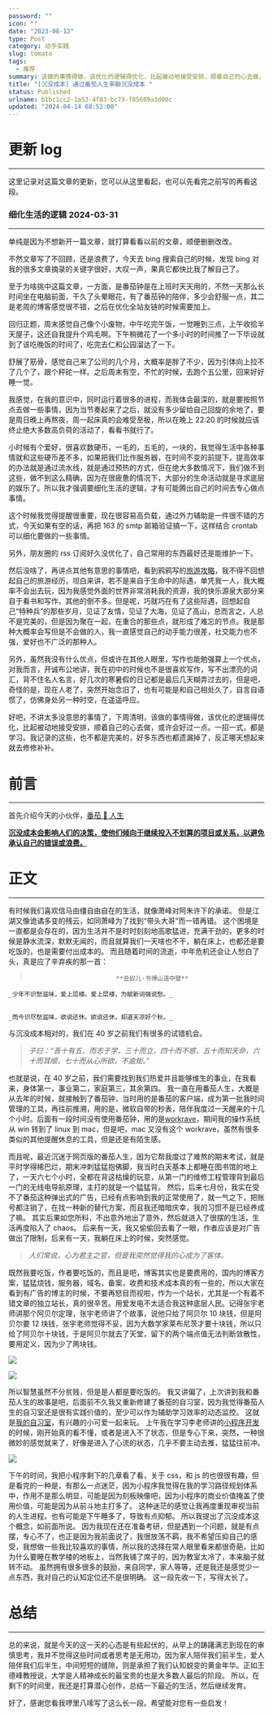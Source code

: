 ```yaml
---
password: ""
icon: ""
date: "2023-08-12"
type: Post
category: 动手实践
slug: tomato
tags:
  - 推荐
summary: 该做的事情得做，该优化的逻辑得优化，比起被动地接受安排，顺着自己的心去做，或许会好过一点。一招一式，都是学习。
title: "[沉没成本] 通过番茄人生来聊沉没成本 "
status: Published
urlname: b1bc1cc2-1a53-4f83-bc73-f85609a3d00c
updated: "2024-04-14 08:52:00"
---
```


# 更新 log

---

这里记录对这篇文章的更新，您可以从这里看起，也可以先看完之前写的再看这段。

### 细化生活的逻辑 2024-03-31

---

单纯是因为不想新开一篇文章，就打算看看以前的文章，顺便删删改改。

不然文章写了不回顾，还是浪费了，今天去 bing 搜索自己的时候，发现 bing 对我的很多文章摘录的关键字很好，大叹一声，果真它都快比我了解自己了。

至于为啥挑中这篇文章，一方面，是番茄钟是在上班时天天用的，不然一天那么长时间坐在电脑前面，干久了头晕眼花，有了番茄钟的陪伴，多少会舒服一点，其二是老周的博客感觉很不错，之后在优化全站友链的时候需要加上。

回归正题，周末感觉自己像个小废物，中午吃完午饭，一觉睡到三点，上午收拾半天屋子，这还自我提升个鸡毛啊。下午稍微花了一个多小时的时间推了一下毕设就到了该吃晚饭的时间了，吃完去仁和公园溜达了一下。

舒展了筋骨，感觉自己来了公司的几个月，大概率是胖了不少，因为引体向上拉不了几个了，跟个秤砣一样。之后周末有空，不忙的时候，去跑个五公里，回来好好睡一觉。

我感觉，在我的意识中，同时运行着很多的进程，而我体会最深的，就是要按照节点去做一些事情，因为当节奏起来了之后，就没有多少留给自己回旋的余地了，要是周日晚上再熬夜，周一起床真的会难受至极，所以在晚上 22:20 的时候就应该终止绝大多数高负荷的活动了，看看书就行了。

小时候有个爱好，很喜欢数硬币，一毛的，五毛的，一块的，我觉得生活中各种事情就和这些硬币差不多，如果把我们比作服务器，在时间不变的前提下，提高效率的办法就是通过流水线，就是通过预热的方式，但在绝大多数情况下，我们做不到这些，做不到这么精确，因为在很疲惫的情况下，大部分的生命活动就是寻求底层的娱乐了。所以我才强调要细化生活的逻辑，才有可能腾出自己的时间去专心做点事情。

这个时候我觉得提醒很重要，现在很容易高负载，通过外力辅助是一件很不错的方式，今天如果有空的话，再把 163 的 smtp 邮箱验证搞一下，这样结合 crontab 可以细化要做的一些事情。

另外，朋友圈的 rss 订阅好久没优化了，自己常用的东西最好还是能维护一下。

然后没啥了，再讲点其他有意思的事情吧，看到鸦鸦写的[旅游攻略](https://crowya.com/4002)，我不得不回想起自己的旅游经历，坦白来讲，若不是来自于生命中的际遇，单凭我一人，我大概率不会出去玩，因为我感觉外面的世界非常消耗我的资源，我的快乐源泉大部分来自于看书和写作，其他的倒不多。但是呢，巧就巧在有了这些际遇，回想起自己“特种兵”的那些岁月，见证了友情，见证了大海，见证了高山，总而言之，人总不是完美的，但是因为聚在一起，在重合的那些点，就形成了难忘的节点。我是那种大概率会写但是不会做的人，我一直感觉自己的动手能力很差，社交能力也不强，爱好也不广泛的那种人。

另外，虽然我没有什么优点，但或许在其他人眼里，写作也能勉强算上一个优点，对我而言，开诚布公地讲，我在初中的时候也不是很喜欢写作，写不出漂亮的词汇，背不住名人名言，好几次的寒暑假的日记都是最后几天糊弄过去的，但是吧，奇怪的是，现在人老了，突然开始念旧了，也有可能是和自己相处久了，自言自语惯了，仿佛身处另一种时空，在遥遥呼应。

好吧，不讲太多没意思的事情了，下周清明，该做的事情得做，该优化的逻辑得优化，比起被动地接受安排，顺着自己的心去做，或许会好过一点。一招一式，都是学习。我记录的这些，也不都是完美的，好多东西也都遗漏掉了，反正哪天想起来就去修修补补。

# 前言

---

首先介绍今天的小伙伴，[番茄 🍅 人生](https://www.tomatolist.com/)

<u>**沉没成本会影响人们的决策，使他们倾向于继续投入不划算的项目或关系，以避免承认自己的错误或浪费。**</u>

# 正文

---

有时候我们喜欢信马由缰自由自在的生活，就像萧峰对阿朱许下的承诺。
但是江湖又像诡谲多变的残云，如同萧峰为了找到“带头大哥”而一错再错。
这个困境是一直都是会存在的，因为生活并不是时时刻刻地高歌猛进，充满干劲的，更多的时候是静水流深，默默无闻的，而且就算我们一天啥也不干，躺在床上，也都还是要吃饭的，也是需要付出成本的。
而且随着时间的流逝，中年危机还会让人愁白了头，真是应了辛弃疾的那一首：

>                             **丑奴儿·书博山道中壁**

    _少年不识愁滋味，爱上层楼。爱上层楼，为赋新词强说愁。_


    _而今识尽愁滋味，欲说还休。欲说还休，却道天凉好个秋。_

与沉没成本相对的，我们在 40 岁之前我们有很多的试错机会。

> _子曰：“吾十有五，而志于学，三十而立，四十而不惑，五十而知天命，六十而耳顺，七十而从心所欲，不逾矩。”_

也就是说，在 40 岁之前，我们需要找到我们热爱并且能够维生的事业，在我看来，身体第一，事业第二，家庭第三，其余第四。
我一直在用番茄人生，大概是从去年的时候，就接触到了番茄钟，当时用的是番茄的客户端，成为第一批我时间管理的工具，再往前推溯，用的是，微软自带的秒表，陪伴我度过一天醒来的十几个小时。后面有一段时间没有使用番茄钟，用的是[workrave](https://workrave.org/)，期间我的操作系统从 win 转到了 linux 到 mac，但是吧，mac 又没有这个 workrave，虽然有很多类似的其他提醒休息的工具，但是还是有陌生感。

而且呢，最近沉迷于网页版的番茄人生，因为它帮我度过了难熬的期末考试，就是平时学得稀巴烂，期末冲刺猛猛抱佛脚，我当时白天基本上都睡在图书馆的地上了，一天六七个小时，全都在背这枯燥的玩意，从第一门的维修工程管理背到最后一门的无线电导航原理，主打的就是一个猛猛背。
然后，后来七月份，我实在受不了番茄这种弹出式的广告，已经有点影响到我的正常使用了，就一气之下，把账号都注销了，在找一种新的替代方案，而且我还暗暗庆幸，我的习惯不是已经养成了嘛。
其实后果如您所料，不出意外地出了意外，然后就进入了很摆的生活，生活再度陷入了 chaos。
后来有一天，我又偷偷回去看了一眼，作者应该是对广告做出了限制，后来有一天，我躺在床上的时候，突然感觉。

> _人们常说，心为君主之官，但是我突然觉得我的心成为了客体。_

既然我要吃饭，作者要吃饭的，而且是吧，博客其实也是要费用的，国内的博客方案，猛猛烧钱，服务器，域名，备案，收费和技术成本真的有一些的，所以大家在看到有广告的博主的时候，不要再怒目而视啦，作为一个站长，尤其是一个有着不错文章的独立站长，真的很辛苦。用爱发电不太适合我这种底层人民。记得张宇老师讲那个阿贝尔定理，张宇老师讲了个故事，说他只给了阿贝尔 10 块钱，但是阿贝尔要 12 块钱，张宇老师觉得不妥，因为大数学家莱布尼茨才要十块钱，所以只给了阿贝尔十块钱，于是阿贝尔就去了天堂，留下的两个端点值无法判断敛散性，要用定义，因为少了两块钱。

![](https://prod-files-secure.s3.us-west-2.amazonaws.com/81a75f5f-eb3b-47db-bd61-d87d1cd413a6/35d58716-5526-4f74-8a2f-2f81bcbd156d/Untitled.png?X-Amz-Algorithm=AWS4-HMAC-SHA256&X-Amz-Content-Sha256=UNSIGNED-PAYLOAD&X-Amz-Credential=AKIAT73L2G45HZZMZUHI%2F20240415%2Fus-west-2%2Fs3%2Faws4_request&X-Amz-Date=20240415T133651Z&X-Amz-Expires=3600&X-Amz-Signature=40e72650f27e3fc47986a5f47ffadccdeb056ea6765098cc9f7dd5bb57291078&X-Amz-SignedHeaders=host&x-id=GetObject)

![](https://prod-files-secure.s3.us-west-2.amazonaws.com/81a75f5f-eb3b-47db-bd61-d87d1cd413a6/4b460fbb-2ea2-43ea-bc0e-a9e433e84162/Untitled.png?X-Amz-Algorithm=AWS4-HMAC-SHA256&X-Amz-Content-Sha256=UNSIGNED-PAYLOAD&X-Amz-Credential=AKIAT73L2G45HZZMZUHI%2F20240415%2Fus-west-2%2Fs3%2Faws4_request&X-Amz-Date=20240415T133651Z&X-Amz-Expires=3600&X-Amz-Signature=918d5c9a36a418011945836c97411bfcf60cf13259480266a4232403fecebd6f&X-Amz-SignedHeaders=host&x-id=GetObject)

所以智慧虽然不分贫贱，但是是人都是要吃饭的。
我又讲偏了，上次讲到我和番茄人生的故事是吧，后面前不久我又重新修建了番茄的自习室，因为我觉得番茄人生的自习室还是很有实践价值的，至少可以作为辅助学习效率的动态监控。
这就是[我的自习室](https://www.tomatolist.com/show_group.html?group_id=27f2b200-d549-4ba9-a2cc-1b6025be2c7b)，有兴趣的小可爱一起来玩。
上午我在学习李老师讲的[小程序开发](https://www.hackwork.org/docs/tcb/intro)的时候，刚开始真的看不懂，或者是进入不了状态，但是专心下来，突然，一种很微妙的感觉就来了，好像是进入了心流的状态，几乎不要主动去推，猛猛往前冲。

![](https://prod-files-secure.s3.us-west-2.amazonaws.com/81a75f5f-eb3b-47db-bd61-d87d1cd413a6/27158e2b-29ae-4f4a-9c11-bc0e8d1348c3/%E6%88%AA%E5%B1%8F2023-08-12_18.23.44.png?X-Amz-Algorithm=AWS4-HMAC-SHA256&X-Amz-Content-Sha256=UNSIGNED-PAYLOAD&X-Amz-Credential=AKIAT73L2G45HZZMZUHI%2F20240415%2Fus-west-2%2Fs3%2Faws4_request&X-Amz-Date=20240415T133651Z&X-Amz-Expires=3600&X-Amz-Signature=0c3db5a9a96d648145bb472fdea0f66a6645067f65d70aad4e338a0e6612fd21&X-Amz-SignedHeaders=host&x-id=GetObject)

下午的时间，我把小程序剩下的几章看了看，关于 css，和 js 的也很很有趣，但是看完的一种是，有那么一点迷茫，因为小程序我觉得在我的学习路径规划体系中，作用不是那么明显，可能是因为刻板映像吧，因为小程序的商业价值掩盖了使用价值，可能是因为从前斗地主打多了。
这种迷茫的感觉让我再度重现审视当前的人生进程。也有可能是下午睡多了，导致有点抑郁。
所以我提出了沉没成本这个概念，如前面所说。
因为我现在还在准备考研，但是遇到一个问题，就是有点摆，专心不了，也正是因为我前面说了，我很放荡不羁，我不希望压抑自己的感受，我想做一些我比较喜欢的事情，所以我的选择在常人眼里看来都很奇葩，比如为什么要睡在教学楼的地板上，当然我铺了席子的，因为教室太冷了，本来脑子就转不动。
虽然拥有很多很多的鼓励，来自同学，家人等等，还是我还是感觉少一点东西，我对自己的认知定位还不是很明确。
这一段先收一下，写得太长了。

# 总结

---

总的来说，就是今天的这一天的心态是有些起伏的，从早上的踌躇满志到现在的审慎思考，我并不觉得这些时间或者思考是无用功，因为家人陪伴我们前半生，爱人陪伴我们后半生，中间短短的缝隙，则是承担了我们认知蜕变的黄金年华。正如王德峰教授说，大学是人精神成长的最宝贵的也是大多数人最后的阶段。
所以，在剩下的时间里，我还是打算潜心创作，总结一下最近的生活，然后继续发育。

好了，感谢您看我啰里八嗦写了这么长一段。希望能对您有一些启发！
